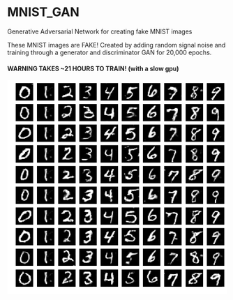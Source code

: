 # MNIST_GAN
Generative Adversarial Network for creating fake MNIST images


These MNIST images are FAKE! Created by adding random signal noise and training through a generator and discriminator GAN for 20,000 epochs.<br>
#### WARNING TAKES ~21 HOURS TO TRAIN! (with a slow gpu)
![fake images](https://github.com/vanities/MNIST_GAN/blob/master/images/mnist.png)
